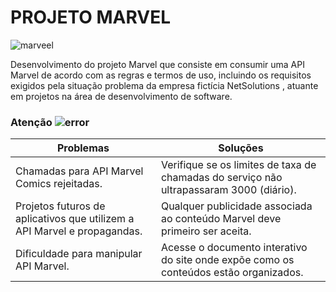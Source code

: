 # PROJETO MARVEL
![marveel](https://user-images.githubusercontent.com/60737355/82138683-b7d38e00-97f8-11ea-9e5a-4f05b58db2c7.png)

Desenvolvimento do projeto Marvel que consiste em consumir uma API Marvel de acordo com as regras e termos de uso, incluindo os requisitos exigidos pela situação problema da empresa fictícia NetSolutions , atuante em  projetos na área de desenvolvimento de software.

### Atenção ![error](https://user-images.githubusercontent.com/60737355/82158553-192e4800-985f-11ea-83c3-386661a18195.png)

|Problemas                                                                                  | Soluções |
|-----------                                                                                   | --------------- |
| Chamadas para API Marvel Comics rejeitadas.  | Verifique se os limites de taxa de chamadas do serviço não ultrapassaram 3000 (diário). |
| Projetos futuros de aplicativos que utilizem a API Marvel  e propagandas.	  |  Qualquer publicidade associada ao conteúdo Marvel deve primeiro ser aceita.|
| Dificuldade para manipular API Marvel. | Acesse o documento interativo do site onde expõe como os conteúdos estão organizados.
